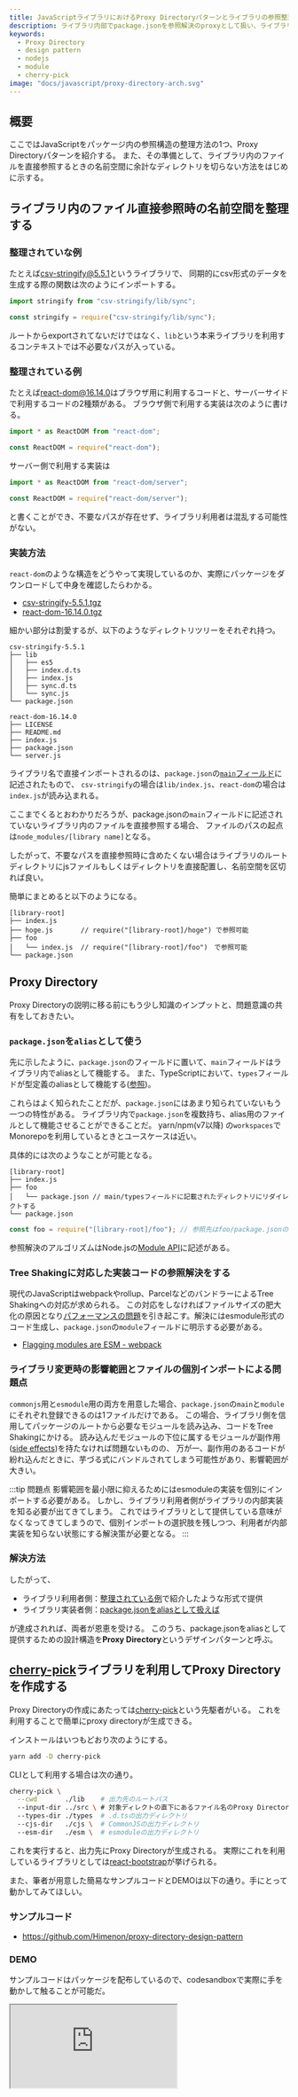 ```yaml
---
title: JavaScriptライブラリにおけるProxy Directoryパターンとライブラリの参照整理
description: ライブラリ内部でpackage.jsonを参照解決のproxyとして扱い、ライブラリの開発者と利用者の両方に恩恵のある設計を提供する方法を示す。
keywords:
  - Proxy Directory
  - design pattern
  - nodejs
  - module
  - cherry-pick
image: "docs/javascript/proxy-directory-arch.svg"
---
```


## 概要

ここではJavaScriptをパッケージ内の参照構造の整理方法の1つ、Proxy Directoryパターンを紹介する。
また、その準備として、ライブラリ内のファイルを直接参照するときの名前空間に余計なディレクトリを切らない方法をはじめに示する。

## ライブラリ内のファイル直接参照時の名前空間を整理する

### 整理されていな例

たとえば[csv-stringify@5.5.1](https://www.npmjs.com/package/csv-stringify/v/5.5.1)というライブラリで、
同期的にcsv形式のデータを生成する際の関数は次のようにインポートする。

```ts
import stringify from "csv-stringify/lib/sync";

const stringify = require("csv-stringify/lib/sync");
```

ルートからexportされてないだけではなく、`lib`という本来ライブラリを利用するコンテキストでは不必要なパスが入っている。

### 整理されている例

たとえば[react-dom@16.14.0](https://www.npmjs.com/package/react-dom/v/16.14.0)はブラウザ用に利用するコードと、サーバーサイドで利用するコードの2種類がある。
ブラウザ側で利用する実装は次のように書ける。

```ts
import * as ReactDOM from "react-dom";

const ReactDOM = require("react-dom");
```

サーバー側で利用する実装は

```ts
import * as ReactDOM from "react-dom/server";

const ReactDOM = require("react-dom/server");
```

と書くことができ、不要なパスが存在せず、ライブラリ利用者は混乱する可能性がない。

### 実装方法

`react-dom`のような構造をどうやって実現しているのか、実際にパッケージをダウンロードして中身を確認したらわかる。

- [csv-stringify-5.5.1.tgz](https://registry.npmjs.org/csv-stringify/-/csv-stringify-5.5.1.tgz)
- [react-dom-16.14.0.tgz](https://registry.npmjs.org/react-dom/-/react-dom-16.14.0.tgz)

細かい部分は割愛するが、以下のようなディレクトリツリーをそれぞれ持つ。

```
csv-stringify-5.5.1
├── lib
│   ├── es5
│   ├── index.d.ts
│   ├── index.js
│   ├── sync.d.ts
│   └── sync.js
└── package.json
```

```
react-dom-16.14.0
├── LICENSE
├── README.md
├── index.js
├── package.json
└── server.js
```

ライブラリ名で直接インポートされるのは、`package.json`の[`main`フィールド](https://docs.npmjs.com/files/package.json#main)に記述されたもので、
`csv-stringify`の場合は`lib/index.js`、`react-dom`の場合は`index.js`が読み込まれる。

ここまでくるとおわかりだろうが、package.jsonの`main`フィールドに記述されていないライブラリ内のファイルを直接参照する場合、
ファイルのパスの起点は`node_modules/[library name]`となる。

したがって、不要なパスを直接参照時に含めたくない場合はライブラリのルートディレクトリにjsファイルもしくはディレクトリを直接配置し、名前空間を区切れば良い。

簡単にまとめると以下のようになる。

```
[library-root]
├── index.js
├── hoge.js       // require("[library-root]/hoge") で参照可能
├── foo
│   └── index.js  // require("[library-root]/foo")　で参照可能
└── package.json
```

## Proxy Directory

Proxy Directoryの説明に移る前にもう少し知識のインプットと、問題意識の共有をしておきたい。

### `package.json`を`alias`として使う

先に示したように、`package.json`のフィールドに置いて、`main`フィールドはライブラリ内でaliasとして機能する。
また、TypeScriptにおいて、`types`フィールドが型定義のaliasとして機能する([参照](https://www.typescriptlang.org/docs/handbook/declaration-files/publishing.html))。

これらはよく知られたことだが、`package.json`にはあまり知られていないもう一つの特性がある。
ライブラリ内で`package.json`を複数持ち、alias用のファイルとして機能させることができることだ。
yarn/npm(v7以降) の`workspaces`でMonorepoを利用しているときとユースケースは近い。

具体的には次のようなことが可能となる。

```
[library-root]
├── index.js
├── foo
│   └── package.json // main/typesフィールドに記載されたディレクトリにリダイレクトする
└── package.json
```

```js
const foo = require("[library-root]/foo"); // 参照先はfoo/package.jsonの設定次第
```

参照解決のアルゴリズムはNode.jsの[Module API](https://nodejs.org/api/modules.html#modules_all_together)に記述がある。

### Tree Shakingに対応した実装コードの参照解決をする

現代のJavaScriptはwebpackやrollup、ParcelなどのバンドラーによるTree Shakingへの対応が求められる。
この対応をしなければファイルサイズの肥大化の原因となり[パフォーマンスの問題](https://dwango-js.github.io/performance-handbook/startup/module-field/)を引き起こす。解決にはesmodule形式のコード生成し、`package.json`の`module`フィールドに明示する必要がある。

- [Flagging modules are ESM - webpack](https://webpack.js.org/guides/ecma-script-modules/#flagging-modules-are-esm)

### ライブラリ変更時の影響範囲とファイルの個別インポートによる問題点

`commonjs`用と`esmodule`用の両方を用意した場合、`package.json`の`main`と`module`にそれぞれ登録できるのは1ファイルだけである。
この場合、ライブラリ側を信用してパッケージのルートから必要なモジュールを読み込み、コードをTree Shakingにかける。
読み込んだモジュールの下位に属するモジュールが副作用([side effects](https://webpack.js.org/guides/tree-shaking/#mark-the-file-as-side-effect-free))を持たなければ問題ないものの、
万が一、副作用のあるコードが紛れ込んだときに、芋づる式にバンドルされてしまう可能性があり、影響範囲が大きい。

:::tip 問題点
影響範囲を最小限に抑えるためにはesmoduleの実装を個別にインポートする必要がある。
しかし、ライブラリ利用者側がライブラリの内部実装を知る必要が出てきてしまう。
これではライブラリとして提供している意味がなくなってきてしまうので、個別インポートの選択肢を残しつつ、利用者が内部実装を知らない状態にする解決策が必要となる。
:::

### 解決方法

したがって、

- ライブラリ利用者側：[整理されている例](#整理されている例)で紹介したような形式で提供
- ライブラリ実装者側：[package.jsonをaliasとして扱えば](#packagejsonをaliasとして使う)

が達成されれば、両者が恩恵を受ける。
このうち、package.jsonをaliasとして提供するための設計構造を**Proxy Directory**というデザインパターンと呼ぶ。

## [cherry-pick](https://www.npmjs.com/package/cherry-pick)ライブラリを利用してProxy Directoryを作成する

Proxy Directoryの作成にあたっては[cherry-pick](https://www.npmjs.com/package/cherry-pick)という先駆者がいる。
これを利用することで簡単にproxy directoryが生成できる。

インストールはいつもどおり次のようにする。

```bash
yarn add -D cherry-pick
```

CLIとして利用する場合は次の通り。

```bash
cherry-pick \
  --cwd       ./lib    # 出力先のルートパス
  --input-dir ../src \ # 対象ディレクトの直下にあるファイル名のProxy Directoryを作成する (cwdからの相対パス)
  --types-dir ./types  # .d.tsの出力ディレクトリ
  --cjs-dir   ./cjs \  # CommonJSの出力ディレクトリ
  --esm-dir   ./esm \  # esmoduleの出力ディレクトリ
```

これを実行すると、出力先にProxy Directoryが生成される。
実際にこれを利用しているライブラリとしては[react-bootstrap](https://github.com/react-bootstrap/react-bootstrap)が挙げられる。

また、筆者が用意した簡易なサンプルコードとDEMOは以下の通り。手にとって動かしてみてほしい。

### サンプルコード

* <https://github.com/Himenon/proxy-directory-design-pattern>

### DEMO

サンプルコードはパッケージを配布しているので、codesandboxで実際に手を動かして触ることが可能だ。

<iframe
  src="https://codesandbox.io/embed/proxy-directory-pattern-demo-4r7pu?fontsize=14&hidenavigation=1&theme=dark&view=editor"
  style={{
    width: "100%",
    height: "500px",
    border: 0,
    borderRadius: "4px",
    overflow: "hidden",
  }}
  title="proxy-directory-pattern-demo"
  allow="accelerometer; ambient-light-sensor; camera; encrypted-media; geolocation; gyroscope; hid; microphone; midi; payment; usb; vr; xr-spatial-tracking"
  sandbox="allow-forms allow-modals allow-popups allow-presentation allow-same-origin allow-scripts"
/>

### アーキテクチャ

Proxy Directoryのアーキテクチャを俯瞰した図で表すと次のようになる。

![Proxy Directoryのアーキテクチャ](./images/proxy-directory-arch.svg)

### ビルド周り

実際にはcherry-pickを利用してもまだライブラリの利用者が参照パスを書くために内部実装を知る必要が出てくる。
これを解決するにはProxy Directoryを吐き出した先でpublish可能な状態に調整する必要があるが、
全部書くと長く本筋とずれるので、記事を切り出しておく（現在工事中）。

## まとめ

Proxy Directoryパターンの恩恵は以下。

* ライブラリの実装者
  * 実装の都合がライブラリの利用者に影響しなくなる。
* ライブラリ利用者
  * 小さな範囲でコードを利用する選択肢を得られる。
  * cjsかesmoduleか調べなくても良くなる。

## Reference

- ライブラリ
  - https://www.npmjs.com/package/cherry-pick
- 実装例
  - <https://github.com/react-bootstrap/react-bootstrap>
- 記事
  - [How to Create JavaScript Libraries in 2018 (Part 2)](https://developers.livechat.com/updates/how-to-create-javascript-libraries-in-2018-part-2/#proxy-directories)
  - [package.jsonのmainとmodule - Mission-Street.](https://hakozaru.com/posts/package-json-main-module-field)
  - [複数のモジュール形式(CommonJS, ES Modules, UMD)をサポートしたnpmパッケージの作り方 in TypeScript - dackdive's blog](https://dackdive.hateblo.jp/entry/2019/09/23/100000)
  - ["module"フィールド対応 - Webフロントエンド パフォーマンス改善ハンドブック](https://dwango-js.github.io/performance-handbook/startup/module-field/)
- API
  - [Module API](https://nodejs.org/api/modules.html#modules_all_together)
